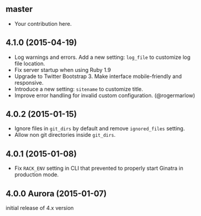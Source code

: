 ## master

  * Your contribution here.

## 4.1.0 (2015-04-19)

  * Log warnings and errors. Add a new setting: `log_file` to customize log file
    location.
  * Fix server startup when using Ruby 1.9
  * Upgrade to Twitter Bootstrap 3. Make interface mobile-friendly and
    responsive.
  * Introduce a new setting: `sitename` to customize title.
  * Improve error handling for invalid custom configuration. (@rogermarlow)

## 4.0.2 (2015-01-15)

  * Ignore files in `git_dirs` by default and remove `ignored_files` setting.
  * Allow non git directories inside `git_dirs`.

## 4.0.1 (2015-01-08)

  * Fix `RACK_ENV` setting in CLI that prevented to properly start Ginatra in
    production mode.

## 4.0.0 Aurora (2015-01-07)

  initial release of 4.x version

